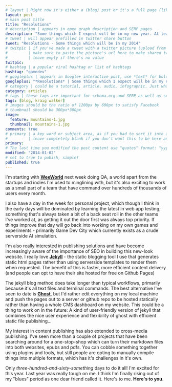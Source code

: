 ```yaml
---
# layout | Right now it's either a (blog) post or it's a full page (like the index)
layout: post
# main post title
title: "Resolutions"
# description | appears in open graph description and SERP pages
description: "Some things which I expect will be in my new year. At least for now..."
# tweet | will appear prefilled in twitter share button
tweet: "Resolutions - Some things which will be in my 2014"
# twitpic | if you've made a tweet with a twitter picture (upload from the UI)
# 		  | make sure to paste the picture's url here to make shared tweets better
#         | leave empty if there's no value
twitpic:
# hashtag | a popular viral hashtag or list of hashtags
hashtag: "gamedev"
# googleplus | appears in Google+ interactive post, use *text* for bold and _text_ for underline
googleplus: "*Resolutions* | Some things which I expect will be in my new year. At least for now..."
# category | could be a tutorial, article, audio, infographic. Just whatever the format the content is.
category: articles
# tags | these tags are important for schema.org and SERP as well as some RSS feed readers
tags: [blog, kraig walker]
# images should be the ratio of 1200px by 600px to satisfy Facebook
# thumbnail should be 300px*300px
image:
  feature: mountains-1.jpg
  thumbnail: mountains-1.jpg
comments: true
# primary | a key word or subject area, as if you had to sort it into a subject folder
#         | leave completely blank if you don't want this to be here and just the post title
primary:
# The last time you modified the post content use "quotes" format: "yyyy-mm-dd"
modified: "2014-01-02"
# set to true to pubish, simple!
published: true
---
```


I'm starting with **[WeeWorld](http://weeworld.com)** next week doing QA, a world apart from the startups and indies I'm used to minglining with, but it's also exciting to work as a small part of a team that have command over hundreds of thousands of users every month.

I also have a day in the week for personal project, which though I think in the early days will be dominated by learning the latest in web app testing; something that's always taken a bit of a back seat roll in the other teams I've worked at, as getting it out the door first was always top priority. If things improve that day will go back into working on my own games and experiments - primarily Game Dev City which currently exists as a crude serverside AI simulation.

I'm also really interested in publishing solutions and have become increasingly aware of the importance of SEO in building this new-look website. I really love **[Jekyll](http://jekyllrb.com/)** - the static blogging tool I use that generates static html pages rather than using serverside templates to render them when requested. The benefit of this is faster, more efficient content delivery (and people can opt to have their site hosted for free on Github Pages)

The jekyll blog method does take longer than typical workflows, primarily because it's all text files and terminal commands. The best alternative I've seen to date is **[Ghost](http://ghost.org)**, but I'd rather edit everything on my local machine and push the pages out to a server or github repo to be hosted statically rather than having a whole CMS dashboard on my website. This could be a thing to work on in the future: A kind of user-friendly version of jekyll that combines the nice user experience and flexibility of ghost with efficient static file publishing...

My interest in content publishing has also extended to cross-media publishing. I've seen more than a couple of projects that have been searching around for a one-stop-shop which can turn their markdown files into both websites, epubs and pdfs. You can cobble something together using plugins and tools, but still people are opting to manually compile things into multiple formats, which has it's challenges in it's own.

Only *three-hundred-and-sixty-something* days to do it all! I'm excited for this year. Last year was really tough on me. I think I'm finally rising out of my "blues" period as one dear friend called it. Here's to me. **Here's to you.**
